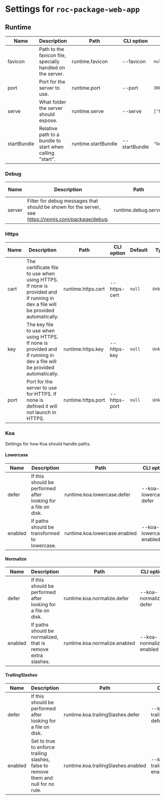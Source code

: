 # Settings for `roc-package-web-app`

## Runtime

| Name        | Description                                                                                                                    | Path                                | CLI option                    | Default                 | Type                    | Required |
| ----------- | ------------------------------------------------------------------------------------------------------------------------------ | ----------------------------------- | ----------------------------- | ----------------------- | ----------------------- | -------- |
| favicon     | Path to the favicon file, specially handled on the server.                                                                     | runtime.favicon                     | --favicon                     | `null`                  | `String`                | No       |
| port        | Port for the server to use.                                                                                                    | runtime.port                        | --port                        | `3000`                  | `Integer`               | No       |
| serve       | What folder the server should expose.                                                                                          | runtime.serve                       | --serve                       | `["build/client"]`      | `Filepath / [Filepath]` | No       |
| startBundle | Relative path to a bundle to start when calling &quot;start&quot;.                                                             | runtime.startBundle                 | --startBundle                 | `"build/server/app.js"` | `Filepath`              | No       |

### Debug

| Name        | Description                                                                                                                    | Path                                | CLI option                    | Default                 | Type                    | Required |
| ----------- | ------------------------------------------------------------------------------------------------------------------------------ | ----------------------------------- | ----------------------------- | ----------------------- | ----------------------- | -------- |
| server      | Filter for debug messages that should be shown for the server, see https://npmjs.com/package/debug.                            | runtime.debug.server                | --debug-server                | `"roc:*"`               | `String`                | No       |

### Https

| Name        | Description                                                                                                                    | Path                                | CLI option                    | Default                 | Type                    | Required |
| ----------- | ------------------------------------------------------------------------------------------------------------------------------ | ----------------------------------- | ----------------------------- | ----------------------- | ----------------------- | -------- |
| cert        | The certificate file to use when using HTTPS. If none is provided and if running in dev a file will be provided automatically. | runtime.https.cert                  | --https-cert                  | `null`                  | `Unknown`               | No       |
| key         | The key file to use when using HTTPS. If none is provided and if running in dev a file will be provided automatically.         | runtime.https.key                   | --https-key                   | `null`                  | `Unknown`               | No       |
| port        | Port for the server to use for HTTPS. If none is defined it will not launch in HTTPS.                                          | runtime.https.port                  | --https-port                  | `null`                  | `Unknown`               | No       |

### Koa
Settings for how Koa should handle paths.

#### Lowercase

| Name        | Description                                                                                                                    | Path                                | CLI option                    | Default                 | Type                    | Required |
| ----------- | ------------------------------------------------------------------------------------------------------------------------------ | ----------------------------------- | ----------------------------- | ----------------------- | ----------------------- | -------- |
| defer       | If this should be performed after looking for a file on disk.                                                                  | runtime.koa.lowercase.defer         | --koa-lowercase-defer         | `true`                  | `Boolean`               | No       |
| enabled     | If paths should be transformed to lowercase.                                                                                   | runtime.koa.lowercase.enabled       | --koa-lowercase-enabled       | `true`                  | `Boolean`               | No       |

#### Normalize

| Name        | Description                                                                                                                    | Path                                | CLI option                    | Default                 | Type                    | Required |
| ----------- | ------------------------------------------------------------------------------------------------------------------------------ | ----------------------------------- | ----------------------------- | ----------------------- | ----------------------- | -------- |
| defer       | If this should be performed after looking for a file on disk.                                                                  | runtime.koa.normalize.defer         | --koa-normalize-defer         | `false`                 | `Boolean`               | No       |
| enabled     | If paths should be normalized, that is remove extra slashes.                                                                   | runtime.koa.normalize.enabled       | --koa-normalize-enabled       | `true`                  | `Boolean`               | No       |

#### TrailingSlashes

| Name        | Description                                                                                                                    | Path                                | CLI option                    | Default                 | Type                    | Required |
| ----------- | ------------------------------------------------------------------------------------------------------------------------------ | ----------------------------------- | ----------------------------- | ----------------------- | ----------------------- | -------- |
| defer       | If this should be performed after looking for a file on disk.                                                                  | runtime.koa.trailingSlashes.defer   | --koa-trailingSlashes-defer   | `true`                  | `Boolean`               | No       |
| enabled     | Set to true to enforce trailing slashes, false to remove them and null for no rule.                                            | runtime.koa.trailingSlashes.enabled | --koa-trailingSlashes-enabled | `true`                  | `Boolean`               | No       |
